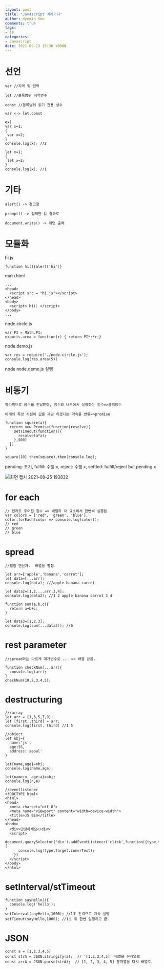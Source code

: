 ```yaml
---
layout: post
title: "Javascript 여러가지"
author: Hyemin Seo
comments: true
tags:
- js
categories:
- Javascript
date: 2021-09-13 15:30 +0900
---
```

# 선언

```
var //지역 및 전역

let //블록범위 지역변수

const //블록범위 읽기 전용 상수

var <-> let,const

ex)
var x=1;
{
 var x=2;
}
console.log(x); //2

let x=1;
{
 let x=2;
}
console.log(x); //1
```

# 기타
```
alert() -> 경고창

prompt() -> 입력한 값 결과로

document.write() -> 화면 출력

```

# 모듈화

hi.js

```
function hi(){alert('hi')}
```

main.html

```
...
<head>
  <script src = "hi.js"></script>
</head>
<body>
  <script> hi() </script>
</body>
...
```

node.circle.js

```
var PI = Math.PI;
exports.area = function(r) { return PI*r*r;}
```

node.demo.js

```
var res = require('./node.circle.js');
console.log(res.area(5))
```

node node.demo.js 실행  


# 비동기
```
파라미터로 함수를 전달받아, 함수의 내부에서 실행하는 함수=>콜백함수  

미래의 특정 시점에 값을 제공 하겠다는 약속을 반환=>promise

function square(a){
  return new Promise(function(resolve){
    setTimeout(function(){
      resolve(a*a);
    },500)
  })
}

square(10).then(square).then(console.log);
```

pending: 초기, fulfill: 수행 o, reject: 수행 x, settled: fulfill/reject but pending x

![화면 캡처 2021-08-25 193832](https://user-images.githubusercontent.com/75344562/130776326-408fa602-4415-4917-86f1-e1ed57ee2e2f.png)

# for each
```
// 인자로 주어진 함수 => 배열의 각 요소에서 한번씩 실행됨.
var colors = ['red', 'green', 'blue'];
color.forEach(color => console.log(color));
// red
// green
// blue
```

# spread
```
//펼침 연산자.  배열을 펼침.

let arr=['apple','banana','carrot'];
let data=[...arr];
console.log(data); ///apple banana carrot

let data2=[1,2,...arr,3,4];
console.log(data2); //1 2 apple banana carrot 3 4

function sum(a,b,c){
  return a+b+c;
}

let data3=[1,2,3];
console.log(sum(...data3)); //6
```

# rest parameter
```
//spread와는 다르게 매개변수로 ... => 배열 받음.

function checkNum(...arr){
  console.log(arr);
}
checkNum(10,2,3,4,5);
```

# destructuring
```
///array
let arr = [1,3,5,7,9];
let [first,,third] = arr;
console.log(first, third) //1 5

//object
let obj={
  name:'js',
  age:55,
  address:'seoul'
}

let{name,age}=obj;
console.log(name,age);

let{name:n, age:a}=obj;
console.log(n,a)

//eventlistener
<!DOCTYPE html>
<html>
<head>
  <meta charset="utf-8">
  <meta name="viewport" content="width=device-width">
  <title>JS Bin</title>
</head>
<body>
  <div>안녕하세요</div>
  <script>
    document.querySelector('div').addEventListener('click',function({type,target}){
      console.log(type,target.innerText);
    })
  </script>
</body>
</html>
```

# setInterval/stTimeout

```
function sayHello(){
  console.log('hello');
}
setInterval(sayHello,1000); //1초 간격으로 계속 실행
setTieout(sayHello,1000); //1초 뒤 한번 실행하고 끝.
```

# JSON

```
const a = [1,2,3,4,5]
const strA = JSON.stringify(a);  // '[1,2,3,4,5]' 배열을 문자열로
const arrA = JSON.parse(strA);  // [1, 2, 3, 4, 5] 문자열을 다시 배열로.
```
